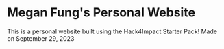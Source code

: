 # Megan Fung's Personal Website 
This is a personal website built using the Hack4Impact Starter Pack!
Made on September 29, 2023 